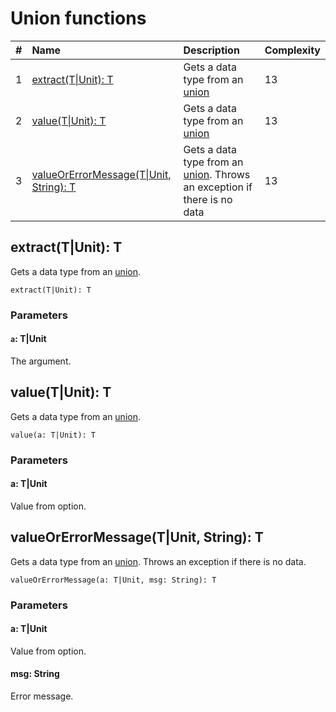 # Union functions

| # | Name | Description | Complexity |
| :--- | :--- | :--- | :--- |
| 1 | [extract(T&#124;Unit): T](#extract) | Gets a data type from an [union](/ride/data-types/union.md) | 13 |
| 2 | [value(T&#124;Unit): T](#value) | Gets a data type from an [union](/ride/data-types/union.md) | 13 |
| 3 | [valueOrErrorMessage(T&#124;Unit, String): T](#value-error) | Gets a data type from an [union](/ride/data-types/union.md). Throws an exception if there is no data | 13 |

## extract(T|Unit): T<a id="extract"></a>

Gets a data type from an [union](/ride/data-types/union.md).

``` ride
extract(T|Unit): T
```

### Parameters

#### `a`: T|Unit

The argument.

## value(T|Unit): T<a id="value"></a>

Gets a data type from an [union](/ride/data-types/union.md).

``` ride
value(a: T|Unit): T
```

### Parameters

#### a: T|Unit

Value from option.

## valueOrErrorMessage(T|Unit, String): T<a id="value-error"></a>

Gets a data type from an [union](/ride/data-types/union.md). Throws an exception if there is no data.

``` ride
valueOrErrorMessage(a: T|Unit, msg: String): T
```

### Parameters

#### a: T|Unit

Value from option.

#### msg: String

Error message.
